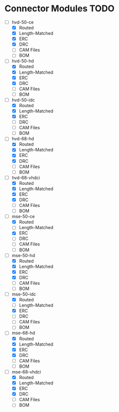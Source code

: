 # Connector Modules TODO

- [ ] hvd-50-ce
  - [X] Routed
  - [X] Length-Matched
  - [X] ERC
  - [X] DRC
  - [ ] CAM Files
  - [ ] BOM
- [ ] hvd-50-hd
  - [X] Routed
  - [X] Length-Matched
  - [X] ERC
  - [X] DRC
  - [ ] CAM Files
  - [ ] BOM
- [ ] hvd-50-idc
  - [X] Routed
  - [X] Length-Matched
  - [X] ERC
  - [ ] DRC
  - [ ] CAM Files
  - [ ] BOM
- [ ] hvd-68-hd
  - [X] Routed
  - [X] Length-Matched
  - [X] ERC
  - [X] DRC
  - [ ] CAM Files
  - [ ] BOM
- [ ] hvd-68-vhdci
  - [x] Routed
  - [x] Length-Matched
  - [X] ERC
  - [x] DRC
  - [ ] CAM Files
  - [ ] BOM
- [ ] mse-50-ce
  - [X] Routed
  - [ ] Length-Matched
  - [X] ERC
  - [ ] DRC
  - [ ] CAM Files
  - [ ] BOM
- [ ] mse-50-hd
  - [X] Routed
  - [X] Length-Matched
  - [X] ERC
  - [X] DRC
  - [ ] CAM Files
  - [ ] BOM
- [ ] mse-50-idc
  - [X] Routed
  - [ ] Length-Matched
  - [X] ERC
  - [ ] DRC
  - [ ] CAM Files
  - [ ] BOM
- [ ] mse-68-hd
  - [X] Routed
  - [X] Length-Matched
  - [X] ERC
  - [X] DRC
  - [ ] CAM Files
  - [ ] BOM
- [ ] mse-68-vhdci
  - [X] Routed
  - [X] Length-Matched
  - [X] ERC
  - [X] DRC
  - [ ] CAM Files
  - [ ] BOM
